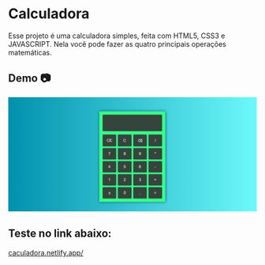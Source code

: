 # Calculadora
Esse projeto é uma calculadora simples, feita com HTML5, CSS3 e JAVASCRIPT. Nela você pode fazer as quatro principais operações matemáticas.
 
## Demo 📷
<img alt="gif calculadora" title="gif calculadora" src="./calculadora.gif">

## Teste no link abaixo:
<a href="https://confident-nightingale-20e6ca.netlify.app/">caculadora.netlify.app/</a>
